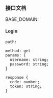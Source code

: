 ### 接口文档

BASE_DOMAIN: 

#### Login



    path: 

    method: get
    params: {
      username: string;
      password: string;
    }

    response {
      code: number;
      token: string;
    }
